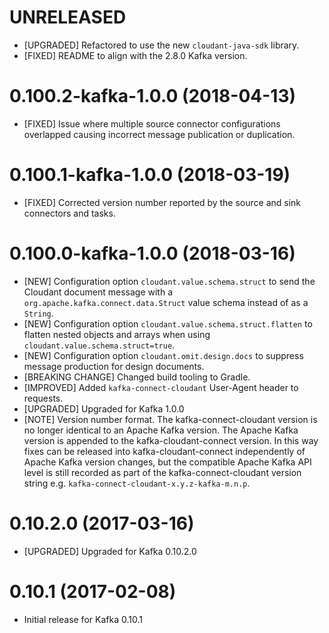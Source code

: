 # UNRELEASED
- [UPGRADED] Refactored to use the new `cloudant-java-sdk` library.
- [FIXED] README to align with the 2.8.0 Kafka version.

# 0.100.2-kafka-1.0.0 (2018-04-13)

- [FIXED] Issue where multiple source connector configurations overlapped causing incorrect message
 publication or duplication.

# 0.100.1-kafka-1.0.0 (2018-03-19)

- [FIXED] Corrected version number reported by the source and sink connectors and tasks.

# 0.100.0-kafka-1.0.0 (2018-03-16)

- [NEW] Configuration option `cloudant.value.schema.struct` to send the Cloudant document message
 with a `org.apache.kafka.connect.data.Struct` value schema instead of as a `String`.
- [NEW] Configuration option `cloudant.value.schema.struct.flatten` to flatten nested objects and
 arrays when using `cloudant.value.schema.struct=true`.
 - [NEW] Configuration option `cloudant.omit.design.docs` to suppress message production for design
 documents.
- [BREAKING CHANGE] Changed build tooling to Gradle.
- [IMPROVED] Added `kafka-connect-cloudant` User-Agent header to requests.
- [UPGRADED] Upgraded for Kafka 1.0.0
- [NOTE] Version number format. The kafka-connect-cloudant version is no longer identical
 to an Apache Kafka version. The Apache Kafka version is appended to the kafka-cloudant-connect
 version. In this way fixes can be released into kafka-cloudant-connect independently of Apache Kafka
 version changes, but the compatible Apache Kafka API level is still recorded as part of the
 kafka-connect-cloudant version string e.g. `kafka-connect-cloudant-x.y.z-kafka-m.n.p`.

# 0.10.2.0 (2017-03-16)

- [UPGRADED] Upgraded for Kafka 0.10.2.0

# 0.10.1 (2017-02-08)

- Initial release for Kafka 0.10.1
